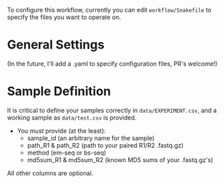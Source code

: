 To configure this workflow, currently you can edit `workflow/Snakefile` to specify the files you want to operate on.

# General Settings

(In the future, I'll add a .yaml to specify configuration files, PR's welcome!)

# Sample Definition

It is critical to define your samples correctly in `data/EXPERIMENT.csv`, and a working sample as `data/test.csv` is provided.

* You *must* provide (at the least):
  * sample_id (an arbitrary name for the sample)
  * path_R1 & path_R2 (path to your paired R1/R2 .fastq.gz)
  * method (em-seq or bs-seq)
  * md5sum_R1 & md5sum_R2 (known MD5 sums of your .fastq.gz's)
 
All other columns are optional.
